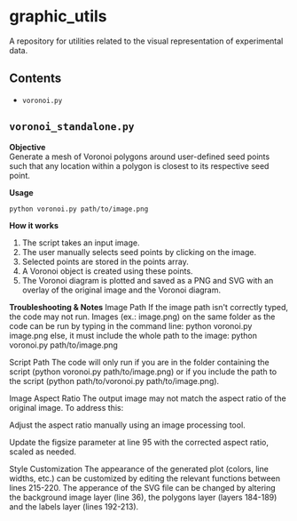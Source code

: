 # graphic_utils

A repository for utilities related to the visual representation of experimental data.

## Contents
- `voronoi.py`

## `voronoi_standalone.py`

**Objective**  
Generate a mesh of Voronoi polygons around user-defined seed points such that any location within a polygon is closest to its respective seed point.

**Usage**  
```bash
python voronoi.py path/to/image.png
```

**How it works**
1. The script takes an input image.
2. The user manually selects seed points by clicking on the image.
3. Selected points are stored in the points array.
4. A Voronoi object is created using these points.
5. The Voronoi diagram is plotted and saved as a PNG and SVG with an overlay of the original image and the Voronoi diagram.

**Troubleshooting & Notes**
Image Path
If the image path isn't correctly typed, the code may not run. Images (ex.: image.png) on the same folder as the code can be run by typing in the command line: python voronoi.py image.png else, it must include the whole path to the image: python voronoi.py path/to/image.png

Script Path
The code will only run if you are in the folder containing the script (python voronoi.py path/to/image.png) or if you include the path to the script (python path/to/voronoi.py path/to/image.png).

Image Aspect Ratio
The output image may not match the aspect ratio of the original image. To address this:

Adjust the aspect ratio manually using an image processing tool.

Update the figsize parameter at line 95 with the corrected aspect ratio, scaled as needed.

Style Customization
The appearance of the generated plot (colors, line widths, etc.) can be customized by editing the relevant functions between lines 215-220.
The apperance of the SVG file can be changed by altering the background image layer (line 36), the polygons layer (layers 184-189) and the labels layer (lines 192-213). 
